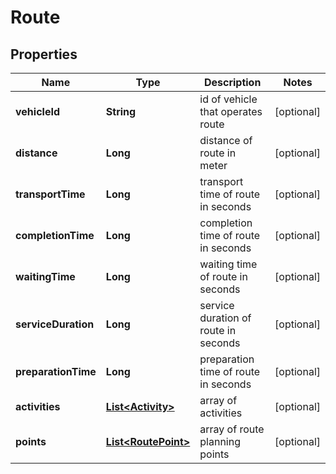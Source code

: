 
# Route

## Properties
Name | Type | Description | Notes
------------ | ------------- | ------------- | -------------
**vehicleId** | **String** | id of vehicle that operates route |  [optional]
**distance** | **Long** | distance of route in meter |  [optional]
**transportTime** | **Long** | transport time of route in seconds |  [optional]
**completionTime** | **Long** | completion time of route in seconds |  [optional]
**waitingTime** | **Long** | waiting time of route in seconds |  [optional]
**serviceDuration** | **Long** | service duration of route in seconds |  [optional]
**preparationTime** | **Long** | preparation time of route in seconds |  [optional]
**activities** | [**List&lt;Activity&gt;**](Activity.md) | array of activities |  [optional]
**points** | [**List&lt;RoutePoint&gt;**](RoutePoint.md) | array of route planning points |  [optional]



